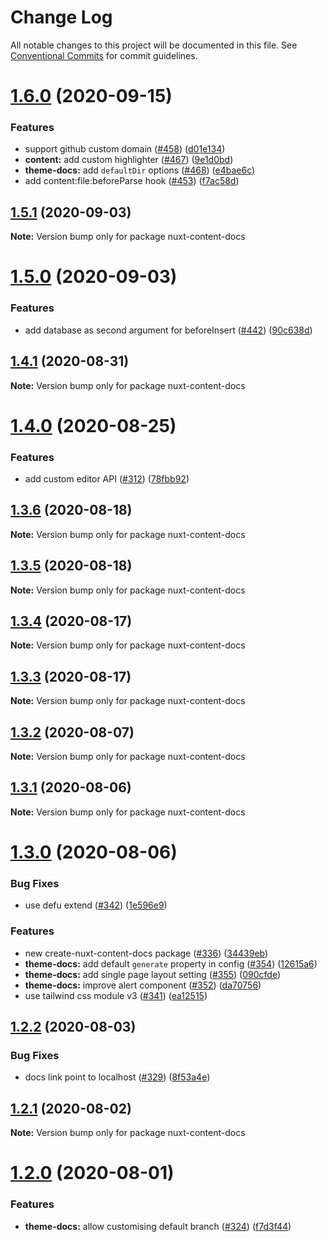 # Change Log

All notable changes to this project will be documented in this file.
See [Conventional Commits](https://conventionalcommits.org) for commit guidelines.

# [1.6.0](https://github.com/nuxt/content/compare/nuxt-content-docs@1.5.1...nuxt-content-docs@1.6.0) (2020-09-15)


### Features

* support github custom domain ([#458](https://github.com/nuxt/content/issues/458)) ([d01e134](https://github.com/nuxt/content/commit/d01e1347f88006948929ced9dfa6dd97e3fa2008))
* **content:** add custom highlighter ([#467](https://github.com/nuxt/content/issues/467)) ([9e1d0bd](https://github.com/nuxt/content/commit/9e1d0bd85e2bef64a7a9d42dee9ffadc559e60c6))
* **theme-docs:** add `defaultDir` options ([#468](https://github.com/nuxt/content/issues/468)) ([e4bae6c](https://github.com/nuxt/content/commit/e4bae6cf779e38e8238766d038d4febe2386b602))
* add content:file:beforeParse hook ([#453](https://github.com/nuxt/content/issues/453)) ([f7ac58d](https://github.com/nuxt/content/commit/f7ac58de9b743cb58fe9b7a7ab81795c4dbf3e3b))





## [1.5.1](https://github.com/nuxt/content/compare/nuxt-content-docs@1.5.0...nuxt-content-docs@1.5.1) (2020-09-03)

**Note:** Version bump only for package nuxt-content-docs





# [1.5.0](https://github.com/nuxt/content/compare/nuxt-content-docs@1.4.1...nuxt-content-docs@1.5.0) (2020-09-03)


### Features

* add database as second argument for beforeInsert ([#442](https://github.com/nuxt/content/issues/442)) ([90c638d](https://github.com/nuxt/content/commit/90c638d153394a284fa387f3ab868989b901b4f9))





## [1.4.1](https://github.com/nuxt/content/compare/nuxt-content-docs@1.4.0...nuxt-content-docs@1.4.1) (2020-08-31)

**Note:** Version bump only for package nuxt-content-docs





# [1.4.0](https://github.com/nuxt/content/compare/nuxt-content-docs@1.3.6...nuxt-content-docs@1.4.0) (2020-08-25)


### Features

* add custom editor API ([#312](https://github.com/nuxt/content/issues/312)) ([78fbb92](https://github.com/nuxt/content/commit/78fbb92ace7934fc15781dc592dfd2722670897a))





## [1.3.6](https://github.com/nuxt/content/compare/nuxt-content-docs@1.3.5...nuxt-content-docs@1.3.6) (2020-08-18)

**Note:** Version bump only for package nuxt-content-docs





## [1.3.5](https://github.com/nuxt/content/compare/nuxt-content-docs@1.3.4...nuxt-content-docs@1.3.5) (2020-08-18)

**Note:** Version bump only for package nuxt-content-docs





## [1.3.4](https://github.com/nuxt/content/compare/nuxt-content-docs@1.3.3...nuxt-content-docs@1.3.4) (2020-08-17)

**Note:** Version bump only for package nuxt-content-docs





## [1.3.3](https://github.com/nuxt/content/compare/nuxt-content-docs@1.3.2...nuxt-content-docs@1.3.3) (2020-08-17)

**Note:** Version bump only for package nuxt-content-docs





## [1.3.2](https://github.com/nuxt/content/compare/nuxt-content-docs@1.3.1...nuxt-content-docs@1.3.2) (2020-08-07)

**Note:** Version bump only for package nuxt-content-docs





## [1.3.1](https://github.com/nuxt/content/compare/nuxt-content-docs@1.3.0...nuxt-content-docs@1.3.1) (2020-08-06)

**Note:** Version bump only for package nuxt-content-docs





# [1.3.0](https://github.com/nuxt/content/compare/nuxt-content-docs@1.2.2...nuxt-content-docs@1.3.0) (2020-08-06)


### Bug Fixes

* use defu extend ([#342](https://github.com/nuxt/content/issues/342)) ([1e596e9](https://github.com/nuxt/content/commit/1e596e99494124217e124ebc474693084e996d04))


### Features

* new create-nuxt-content-docs package ([#336](https://github.com/nuxt/content/issues/336)) ([34439eb](https://github.com/nuxt/content/commit/34439eb1c339c47e00280a139f8fe5725841751f))
* **theme-docs:** add default `generate` property in config ([#354](https://github.com/nuxt/content/issues/354)) ([12615a6](https://github.com/nuxt/content/commit/12615a6a8297a982c034fc0cf4843d8e7a1bf198))
* **theme-docs:** add single page layout setting ([#355](https://github.com/nuxt/content/issues/355)) ([090cfde](https://github.com/nuxt/content/commit/090cfdeea4e88e1b416ae7e00926fa78e8a819e3))
* **theme-docs:** improve alert component ([#352](https://github.com/nuxt/content/issues/352)) ([da70756](https://github.com/nuxt/content/commit/da70756746535a8b0f8a518aff2bbd29d813c4e9))
* use tailwind css module v3 ([#341](https://github.com/nuxt/content/issues/341)) ([ea12515](https://github.com/nuxt/content/commit/ea125153df920b8f04ac3cc97c9c6fa292d432c7))





## [1.2.2](https://github.com/nuxt/content/compare/nuxt-content-docs@1.2.1...nuxt-content-docs@1.2.2) (2020-08-03)


### Bug Fixes

* docs link point to localhost ([#329](https://github.com/nuxt/content/issues/329)) ([8f53a4e](https://github.com/nuxt/content/commit/8f53a4e9bef6e322eb31a4149954356a9500e1d6))





## [1.2.1](https://github.com/nuxt/content/compare/nuxt-content-docs@1.2.0...nuxt-content-docs@1.2.1) (2020-08-02)

**Note:** Version bump only for package nuxt-content-docs





# [1.2.0](https://github.com/nuxt/content/compare/nuxt-content-docs@1.1.3...nuxt-content-docs@1.2.0) (2020-08-01)


### Features

* **theme-docs:** allow customising default branch ([#324](https://github.com/nuxt/content/issues/324)) ([f7d3f44](https://github.com/nuxt/content/commit/f7d3f4405f6d4d92376d4b108953bb95a74466d4))
